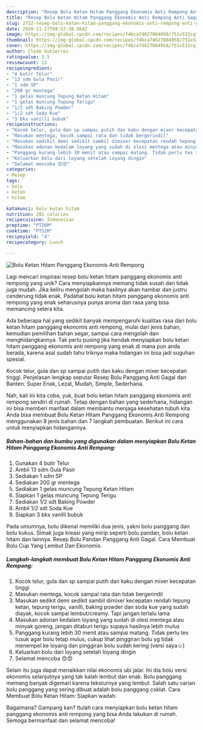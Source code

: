 ```yaml
---
description: "Resep Bolu Ketan Hitam Panggang Ekonomis Anti Rempong Anti Gagal"
title: "Resep Bolu Ketan Hitam Panggang Ekonomis Anti Rempong Anti Gagal"
slug: 2722-resep-bolu-ketan-hitam-panggang-ekonomis-anti-rempong-anti-gagal
date: 2020-11-27T09:52:38.064Z
image: https://img-global.cpcdn.com/recipes/f4bca74627084958/751x532cq70/bolu-ketan-hitam-panggang-ekonomis-anti-rempong-foto-resep-utama.jpg
thumbnail: https://img-global.cpcdn.com/recipes/f4bca74627084958/751x532cq70/bolu-ketan-hitam-panggang-ekonomis-anti-rempong-foto-resep-utama.jpg
cover: https://img-global.cpcdn.com/recipes/f4bca74627084958/751x532cq70/bolu-ketan-hitam-panggang-ekonomis-anti-rempong-foto-resep-utama.jpg
author: Clyde Gutierrez
ratingvalue: 3.5
reviewcount: 13
recipeingredient:
- "4 butir Telur"
- "13 sdm Gula Pasir"
- "1 sdm SP"
- "200 gr mentega"
- "1 gelas muncung Tepung Ketan Hitam"
- "1 gelas muncung Tepung Terigu"
- "1/2 sdt Baking Powder"
- "1/2 sdt Soda Kue"
- "3 bks vanilli bubuk"
recipeinstructions:
- "Kocok telur, gula dan sp sampai putih dan kaku dengan mixer kecepatan tinggi"
- "Masukan mentega, kocok sampai rata dan tidak bergerindil"
- "Masukan sedikit demi sedikit sambil dimixer kecepatan rendah tepung ketan, tepung terigu, vanilli, baking powder dan soda kue yang sudah diayak, kocok sampai lembut/creamy. Tapi jangan terlalu lama"
- "Masukan adonan kedalam loyang yang sudah di olesi mentega atau minyak goreng, jangan ditaburi terigu supaya hasilnya lebih mulus"
- "Panggang kurang lebih 30 menit atau sampai matang. Tidak perlu tes tusuk agar bolu tetap mulus, cukup lihat pinggiran bolu yg tidak menempel ke loyang dan pinggiran bolu sudah kering (versi saya☺️)"
- "Keluarkan bolu dari loyang setelah loyang dingin"
- "Selamat mencoba 😍😍"
categories:
- Resep
tags:
- bolu
- ketan
- hitam

katakunci: bolu ketan hitam 
nutrition: 281 calories
recipecuisine: Indonesian
preptime: "PT26M"
cooktime: "PT51M"
recipeyield: "4"
recipecategory: Lunch

---
```



![Bolu Ketan Hitam Panggang Ekonomis Anti Rempong](https://img-global.cpcdn.com/recipes/f4bca74627084958/751x532cq70/bolu-ketan-hitam-panggang-ekonomis-anti-rempong-foto-resep-utama.jpg)

Lagi mencari inspirasi resep bolu ketan hitam panggang ekonomis anti rempong yang unik? Cara menyiapkannya memang tidak susah dan tidak juga mudah. Jika keliru mengolah maka hasilnya akan hambar dan justru cenderung tidak enak. Padahal bolu ketan hitam panggang ekonomis anti rempong yang enak seharusnya punya aroma dan rasa yang bisa memancing selera kita.

Ada beberapa hal yang sedikit banyak mempengaruhi kualitas rasa dari bolu ketan hitam panggang ekonomis anti rempong, mulai dari jenis bahan, kemudian pemilihan bahan segar, sampai cara mengolah dan menghidangkannya. Tak perlu pusing jika hendak menyiapkan bolu ketan hitam panggang ekonomis anti rempong yang enak di mana pun anda berada, karena asal sudah tahu triknya maka hidangan ini bisa jadi suguhan spesial.

Kocok telur, gula dan sp sampai putih dan kaku dengan mixer kecepatan tinggi. Penjelasan lengkap seputar Resep Bolu Panggang Anti Gagal dan Banten. Super Enak, Lezat, Mudah, Simple, Sederhana.


Nah, kali ini kita coba, yuk, buat bolu ketan hitam panggang ekonomis anti rempong sendiri di rumah. Tetap dengan bahan yang sederhana, hidangan ini bisa memberi manfaat dalam membantu menjaga kesehatan tubuh kita. Anda bisa membuat Bolu Ketan Hitam Panggang Ekonomis Anti Rempong menggunakan 9 jenis bahan dan 7 langkah pembuatan. Berikut ini cara untuk menyiapkan hidangannya.

<!--inarticleads1-->

##### Bahan-bahan dan bumbu yang digunakan dalam menyiapkan Bolu Ketan Hitam Panggang Ekonomis Anti Rempong:

1. Gunakan 4 butir Telur
1. Ambil 13 sdm Gula Pasir
1. Sediakan 1 sdm SP
1. Sediakan 200 gr mentega
1. Sediakan 1 gelas muncung Tepung Ketan Hitam
1. Siapkan 1 gelas muncung Tepung Terigu
1. Sediakan 1/2 sdt Baking Powder
1. Ambil 1/2 sdt Soda Kue
1. Siapkan 3 bks vanilli bubuk


Pada umumnya, bolu dikenal memiliki dua jenis, yakni bolu panggang dan bolu kukus. Simak juga kreasi yang mirip seperti bolu pandan, bolu ketan hitam dan lainnya. Resep Bolu Pandan Panggang Anti Gagal. Cara Membuat Bolu Cup Yang Lembut Dan Ekonomis. 

<!--inarticleads2-->

##### Langkah-langkah membuat Bolu Ketan Hitam Panggang Ekonomis Anti Rempong:

1. Kocok telur, gula dan sp sampai putih dan kaku dengan mixer kecepatan tinggi
1. Masukan mentega, kocok sampai rata dan tidak bergerindil
1. Masukan sedikit demi sedikit sambil dimixer kecepatan rendah tepung ketan, tepung terigu, vanilli, baking powder dan soda kue yang sudah diayak, kocok sampai lembut/creamy. Tapi jangan terlalu lama
1. Masukan adonan kedalam loyang yang sudah di olesi mentega atau minyak goreng, jangan ditaburi terigu supaya hasilnya lebih mulus
1. Panggang kurang lebih 30 menit atau sampai matang. Tidak perlu tes tusuk agar bolu tetap mulus, cukup lihat pinggiran bolu yg tidak menempel ke loyang dan pinggiran bolu sudah kering (versi saya☺️)
1. Keluarkan bolu dari loyang setelah loyang dingin
1. Selamat mencoba 😍😍


Selain itu juga dapat menaikkan nilai ekonomis ubi jalar. Ini dia bolu versi ekonomis selanjutnya yang tak kalah lembut dan enak. Bolu panggang memang banyak digemari karena teksturnya yang lembut. Salah satu varian bolu panggang yang sering dibuat adalah bolu panggang coklat. Cara Membuat Bolu Ketan Hitam: Siapkan wadah. 

Bagaimana? Gampang kan? Itulah cara menyiapkan bolu ketan hitam panggang ekonomis anti rempong yang bisa Anda lakukan di rumah. Semoga bermanfaat dan selamat mencoba!
